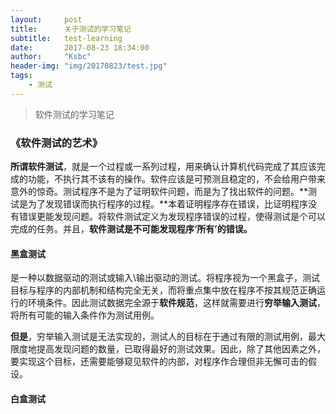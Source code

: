 ```yaml
---
layout:     post
title:      关于测试的学习笔记
subtitle:   test-learning
date:       2017-08-23 18:34:00
author:     "Ksbc"
header-img: "img/20170823/test.jpg"
tags:
    - 测试
---
```


>  软件测试的学习笔记

### 《软件测试的艺术》

**所谓软件测试**，就是一个过程或一系列过程，用来确认计算机代码完成了其应该完成的功能，不执行其不该有的操作。软件应该是可预测且稳定的，不会给用户带来意外的惊奇。测试程序不是为了证明软件问题，而是为了找出软件的问题。**测试是为了发现错误而执行程序的过程。**本着证明程序存在错误，比证明程序没有错误更能发现问题。将软件测试定义为发现程序错误的过程，使得测试是个可以完成的任务。并且，**软件测试是不可能发现程序‘所有’的错误。**



#### 黑盒测试

是一种以数据驱动的测试或输入\输出驱动的测试。将程序视为一个黑盒子，测试目标与程序的内部机制和结构完全无关，而将重点集中放在程序不按其规范正确运行的环境条件。因此测试数据完全源于**软件规范**，这样就需要进行**穷举输入测试**，将所有可能的输入条件作为测试用例。



**但是**，穷举输入测试是无法实现的，测试人的目标在于通过有限的测试用例，最大限度地提高发现问题的数量，已取得最好的测试效果。因此，除了其他因素之外，要实现这个目标，还需要能够窥见软件的内部，对程序作合理但非无懈可击的假设。



#### 白盒测试



